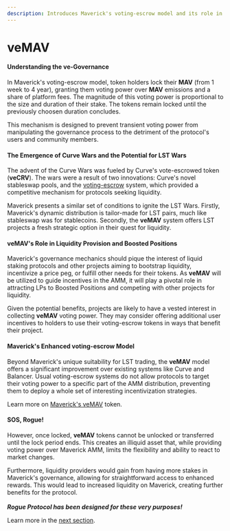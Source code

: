 ```yaml
---
description: Introduces Maverick's voting-escrow model and its role in AMM incentives
---
```


# veMAV

#### Understanding the ve-Governance

In Maverick's voting-escrow model, token holders lock their **MAV** (from 1 week to 4 year), granting them voting power over **MAV** emissions and a share of platform fees. The magnitude of this voting power is proportional to the size and duration of their stake. The tokens remain locked until the previously choosen duration concludes.&#x20;

This mechanism is designed to prevent transient voting power from manipulating the governance process to the detriment of the protocol's users and community members.

#### The Emergence of Curve Wars and the Potential for LST Wars

The advent of the Curve Wars was fueled by Curve's vote-escrowed token (**veCRV**). The wars were a result of two innovations: Curve's novel stableswap pools, and the [voting-escrow](https://curve.readthedocs.io/dao-vecrv.html) system, which provided a competitive mechanism for protocols seeking liquidity.

Maverick presents a similar set of conditions to ignite the LST Wars. Firstly, Maverick's dynamic distribution is tailor-made for LST pairs, much like stableswap was for stablecoins. Secondly, the **veMAV** system offers LST projects a fresh strategic option in their quest for liquidity.

#### veMAV's Role in Liquidity Provision and Boosted Positions

Maverick's governance mechanics should pique the interest of liquid staking protocols and other projects aiming to bootstrap liquidity, incentivize a price peg, or fulfill other needs for their tokens. As **veMAV** will be utilized to guide incentives in the AMM, it will play a pivotal role in attracting LPs to Boosted Positions and competing with other projects for liquidity.

Given the potential benefits, projects are likely to have a vested interest in collecting **veMAV** voting power. They may consider offering additional user incentives to holders to use their voting-escrow tokens in ways that benefit their project.

#### Maverick's Enhanced voting-escrow Model

Beyond Maverick's unique suitability for LST trading, the **veMAV** model offers a significant improvement over existing systems like Curve and Balancer. Usual voting-escrow systems do not allow protocols to target their voting power to a specific part of the AMM distribution, preventing them to deploy a whole set of interesting incentivization strategies.

Learn more on [Maverick's veMAV](https://medium.com/maverick-protocol/introducing-maverick-protocols-voting-escrow-model-c29a60120339) token.

#### SOS, Rogue!

However, once locked, **veMAV** tokens cannot be unlocked or transferred until the lock period ends. This creates an illiquid asset that, while providing voting power over Maverick AMM, limits the flexibility and ability to react to market changes.

Furthermore, liquidity providers would gain from having more stakes in Maverick's governance, allowing for straightforward access to enhanced rewards. This would lead to increased liquidity on Maverick, creating further benefits for the protocol.\
\
_**Rogue Protocol has been designed for these very purposes!**_&#x20;

Learn more in the [next section](broken-reference).
